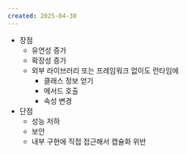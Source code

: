 ```yaml
---
created: 2025-04-30
---
```

- 장점
	- 유연성 증가
	- 확장성 증가
	- 외부 라이브러리 또는 프레임워크 없이도 런타임에
		- 클래스 정보 얻기
		- 메서드 호출
		- 속성 변경
- 단점
	- 성능 저하
	- 보안
	- 내부 구현에 직접 접근해서 캡슐화 위반